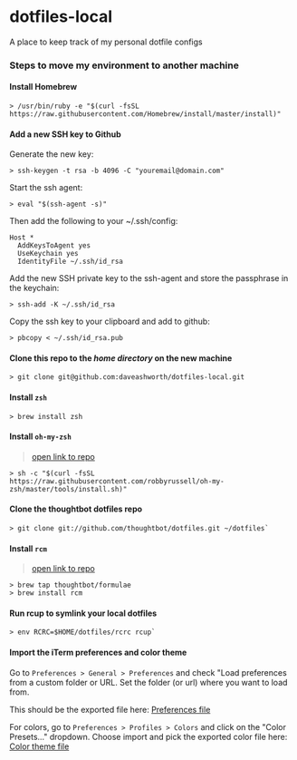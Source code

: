# dotfiles-local
A place to keep track of my personal dotfile configs


### Steps to move my environment to another machine

#### Install Homebrew

```
> /usr/bin/ruby -e "$(curl -fsSL https://raw.githubusercontent.com/Homebrew/install/master/install)"
```

#### Add a new SSH key to Github

Generate the new key:

```
> ssh-keygen -t rsa -b 4096 -C "youremail@domain.com"
```

Start the ssh agent:

```
> eval "$(ssh-agent -s)"
```

Then add the following to your ~/.ssh/config:

```
Host *
  AddKeysToAgent yes
  UseKeychain yes
  IdentityFile ~/.ssh/id_rsa
```

Add the new SSH private key to the ssh-agent and store the passphrase in the
keychain:

```
> ssh-add -K ~/.ssh/id_rsa
```

Copy the ssh key to your clipboard and add to github:

```
> pbcopy < ~/.ssh/id_rsa.pub
```


#### Clone this repo to the *home directory* on the new machine

```
> git clone git@github.com:daveashworth/dotfiles-local.git
```

#### Install `zsh`

```
> brew install zsh
```

#### Install `oh-my-zsh`

> [open link to repo](https://github.com/robbyrussell/oh-my-zsh)

```
> sh -c "$(curl -fsSL https://raw.githubusercontent.com/robbyrussell/oh-my-zsh/master/tools/install.sh)"
```

#### Clone the thoughtbot dotfiles repo

```
> git clone git://github.com/thoughtbot/dotfiles.git ~/dotfiles`
```

#### Install `rcm`

> [open link to repo](https://github.com/thoughtbot/rcm)

```
> brew tap thoughtbot/formulae
> brew install rcm
```


#### Run rcup to symlink your local dotfiles

```
> env RCRC=$HOME/dotfiles/rcrc rcup`
```

#### Import the iTerm preferences and color theme

Go to `Preferences > General > Preferences` and check "Load preferences from a
custom folder or URL. Set the folder (or url) where you want to load from.

This should be the exported file here: [Preferences file](https://github.com/daveashworth/dotfiles-local/blob/master/iterm/com.googlecode.iterm2.plist)

For colors, go to `Preferences > Profiles > Colors` and click on the "Color
Presets..." dropdown. Choose import and pick the exported color file here:
[Color theme file](https://github.com/daveashworth/dotfiles-local/blob/master/iterm/duotone-dark-space.itermcolors)


